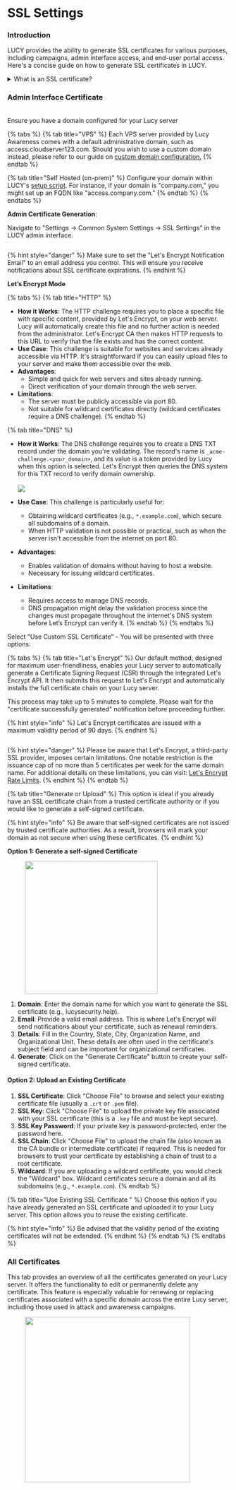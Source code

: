 # SSL Settings

### Introduction

LUCY provides the ability to generate SSL certificates for various purposes, including campaigns, admin interface access, and end-user portal access. Here's a concise guide on how to generate SSL certificates in LUCY.

<details>

<summary>What is an SSL certificate?</summary>

SSL (Secure Sockets Layer) is like a protective shield. It ensures that when your targets interact with the phishing page, their data remains secure and can't be intercepted by prying eyes. It's the trusty guard that makes sure your simulation stays safe and realistic. Similarly, your administrative interface also requires an SSL certificate to encrypt and keep your data secure.\
\
Without an SSL certificate, your recipients will encounter a big <mark style="color:red;">red</mark> warning page, signaling that the site they're trying to access isn't secure. This could seriously affect the authenticity of your simulation if it's not properly set up. So, think of SSL as your trusty sidekick, keeping things legitimate and secure.

</details>

### Admin Interface Certificate

\
Ensure you have a domain configured for your Lucy server

{% tabs %}
{% tab title="VPS" %}
Each VPS server provided by Lucy Awareness comes with a default administrative domain, such as access.cloudserver123.com. Should you wish to use a custom domain instead, please refer to our guide on [custom domain configuration.](../domains/#dns-records-explained)
{% endtab %}

{% tab title="Self Hosted (on-prem)" %}
Configure your domain within LUCY's [setup script](broken-reference). For instance, if your domain is "company.com," you might set up an FQDN like "access.company.com."
{% endtab %}
{% endtabs %}

**Admin Certificate Generation**:

Navigate to "Settings -> Common System Settings -> SSL Settings" in the LUCY admin interface.

<figure><img src="../../../../.gitbook/assets/image (269).png" alt=""><figcaption></figcaption></figure>

{% hint style="danger" %}
Make sure to set the "Let's Encrypt Notification Email" to an email address you control. This will ensure you receive notifications about SSL certificate expirations.
{% endhint %}

**Let’s Encrypt Mode**

{% tabs %}
{% tab title="HTTP" %}
* **How it Works**: The HTTP challenge requires you to place a specific file with specific content, provided by Let's Encrypt, on your web server. Lucy will automatically create this file and no further action is needed from the administrator. Let's Encrypt CA then makes HTTP requests to this URL to verify that the file exists and has the correct content.&#x20;
* **Use Case**: This challenge is suitable for websites and services already accessible via HTTP. It's straightforward if you can easily upload files to your server and make them accessible over the web.
* **Advantages**:
  * Simple and quick for web servers and sites already running.
  * Direct verification of your domain through the web server.
* **Limitations**:
  * The server must be publicly accessible via port 80.
  * Not suitable for wildcard certificates directly (wildcard certificates require a DNS challenge).
{% endtab %}

{% tab title="DNS" %}
* **How it Works**: The DNS challenge requires you to create a DNS TXT record under the domain you're validating. The record's name is `_acme-challenge.<your_domain>`, and its value is a token provided by Lucy when this option is selected. Let's Encrypt then queries the DNS system for this TXT record to verify domain ownership.\
  \
  ![](<../../../../.gitbook/assets/image (272).png>)
* **Use Case**: This challenge is particularly useful for:
  * Obtaining wildcard certificates (e.g., `*.example.com`), which secure all subdomains of a domain.
  * When HTTP validation is not possible or practical, such as when the server isn't accessible from the internet on port 80.
*   **Advantages**:

    * Enables validation of domains without having to host a website.
    * Necessary for issuing wildcard certificates.


* **Limitations**:
  * Requires access to manage DNS records.
  * DNS propagation might delay the validation process since the changes must propagate throughout the internet's DNS system before Let’s Encrypt can verify it.
{% endtab %}
{% endtabs %}

Select "Use Custom SSL Certificate" - You will be presented with three options:

{% tabs %}
{% tab title="Let's Encrypt" %}
Our default method, designed for maximum user-friendliness, enables your Lucy server to automatically generate a Certificate Signing Request (CSR) through the integrated Let's Encrypt API. It then submits this request to Let's Encrypt and automatically installs the full certificate chain on your Lucy server.&#x20;

This process may take up to 5 minutes to complete. Please wait for the "certificate successfully generated" notification before proceeding further.

{% hint style="info" %}
Let's Encrypt certificates are issued with a maximum validity period of 90 days.
{% endhint %}

<figure><img src="../../../../.gitbook/assets/image (270).png" alt=""><figcaption></figcaption></figure>

{% hint style="danger" %}
Please be aware that Let's Encrypt, a third-party SSL provider, imposes certain limitations. One notable restriction is the issuance cap of no more than 5 certificates per week for the same domain name. For additional details on these limitations, you can visit: [Let's Encrypt Rate Limits](https://letsencrypt.org/docs/rate-limits/).
{% endhint %}
{% endtab %}

{% tab title="Generate or Upload" %}
This option is ideal if you already have an SSL certificate chain from a trusted certificate authority or if you would like to generate a self-signed certificate.&#x20;

{% hint style="info" %}
Be aware that self-signed certificates are not issued by trusted certificate authorities. As a result, browsers will mark your domain as not secure when using these certificates.
{% endhint %}

**Option 1: Generate a self-signed Certificate**

<figure><img src="../../../../.gitbook/assets/image (274).png" alt="" width="301"><figcaption></figcaption></figure>

1. **Domain**: Enter the domain name for which you want to generate the SSL certificate (e.g., lucysecurity.help).
2. **Email**: Provide a valid email address. This is where Let's Encrypt will send notifications about your certificate, such as renewal reminders.
3. **Details**: Fill in the Country, State, City, Organization Name, and Organizational Unit. These details are often used in the certificate's subject field and can be important for organizational certificates.
4. **Generate**: Click on the "Generate Certificate" button to create your self-signed certificate.

#### Option 2: Upload an Existing Certificate

1. **SSL Certificate**: Click "Choose File" to browse and select your existing certificate file (usually a `.crt` or `.pem` file).
2. **SSL Key**: Click "Choose File" to upload the private key file associated with your SSL certificate (this is a `.key` file and must be kept secure).
3. **SSL Key Password**: If your private key is password-protected, enter the password here.
4. **SSL Chain**: Click "Choose File" to upload the chain file (also known as the CA bundle or intermediate certificate) if required. This is needed for browsers to trust your certificate by establishing a chain of trust to a root certificate.
5. **Wildcard**: If you are uploading a wildcard certificate, you would check the "Wildcard" box. Wildcard certificates secure a domain and all its subdomains (e.g., `*.example.com`).
{% endtab %}

{% tab title="Use Existing SSL Certificate " %}
Choose this option if you have already generated an SSL certificate and uploaded it to your Lucy server. This option allows you to reuse the existing certificate.

{% hint style="info" %}
Be advised that the validity period of the existing certificates will not be extended.
{% endhint %}
{% endtab %}
{% endtabs %}

### All Certificates

This tab provides an overview of all the certificates generated on your Lucy server. It offers the functionality to edit or permanently delete any certificate. This feature is especially valuable for renewing or replacing certificates associated with a specific domain across the entire Lucy server, including those used in attack and awareness campaigns.

<figure><img src="../../../../.gitbook/assets/image (194).png" alt="" width="375"><figcaption></figcaption></figure>

